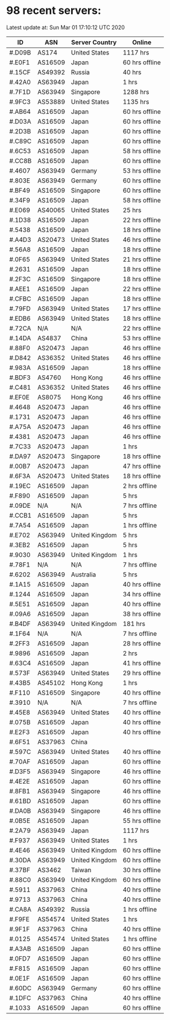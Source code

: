 # 98 recent servers:

Latest update at: Sun Mar 01 17:10:12 UTC 2020

| ID | ASN | Server Country | Online |
| -- | --- | -------------- | ------ |
| #.D09B | AS174 | United States | 1117 hrs |
| #.E0F1 | AS16509 | Japan | 60 hrs offline |
| #.15CF | AS49392 | Russia | 40 hrs |
| #.42A0 | AS63949 | Japan | 1 hrs |
| #.7F1D | AS63949 | Singapore | 1288 hrs |
| #.9FC3 | AS53889 | United States | 1135 hrs |
| #.AB64 | AS16509 | Japan | 60 hrs offline |
| #.D03A | AS16509 | Japan | 60 hrs offline |
| #.2D3B | AS16509 | Japan | 60 hrs offline |
| #.C89C | AS16509 | Japan | 60 hrs offline |
| #.6C53 | AS16509 | Japan | 58 hrs offline |
| #.CC8B | AS16509 | Japan | 60 hrs offline |
| #.4607 | AS63949 | Germany | 53 hrs offline |
| #.803E | AS63949 | Germany | 60 hrs offline |
| #.BF49 | AS16509 | Singapore | 60 hrs offline |
| #.34F9 | AS16509 | Japan | 58 hrs offline |
| #.E069 | AS40065 | United States | 25 hrs |
| #.1D38 | AS16509 | Japan | 22 hrs offline |
| #.5438 | AS16509 | Japan | 18 hrs offline |
| #.A4D3 | AS20473 | United States | 46 hrs offline |
| #.56A8 | AS16509 | Japan | 18 hrs offline |
| #.0F65 | AS63949 | United States | 21 hrs offline |
| #.2631 | AS16509 | Japan | 18 hrs offline |
| #.2F3C | AS16509 | Singapore | 18 hrs offline |
| #.AEE1 | AS16509 | Japan | 22 hrs offline |
| #.CFBC | AS16509 | Japan | 18 hrs offline |
| #.79FD | AS63949 | United States | 17 hrs offline |
| #.EDB6 | AS63949 | United States | 18 hrs offline |
| #.72CA | N/A | N/A | 22 hrs offline |
| #.14DA | AS4837 | China | 53 hrs offline |
| #.88F0 | AS20473 | Japan | 46 hrs offline |
| #.D842 | AS36352 | United States | 46 hrs offline |
| #.983A | AS16509 | Japan | 18 hrs offline |
| #.BDF3 | AS4760 | Hong Kong | 46 hrs offline |
| #.C481 | AS36352 | United States | 46 hrs offline |
| #.EF0E | AS8075 | Hong Kong | 46 hrs offline |
| #.4648 | AS20473 | Japan | 46 hrs offline |
| #.1731 | AS20473 | Japan | 46 hrs offline |
| #.A75A | AS20473 | Japan | 46 hrs offline |
| #.4381 | AS20473 | Japan | 46 hrs offline |
| #.7C33 | AS20473 | Japan | 1 hrs |
| #.DA97 | AS20473 | Singapore | 18 hrs offline |
| #.00B7 | AS20473 | Japan | 47 hrs offline |
| #.6F3A | AS20473 | United States | 18 hrs offline |
| #.19EC | AS16509 | Japan | 2 hrs offline |
| #.F890 | AS16509 | Japan | 5 hrs |
| #.09DE | N/A | N/A | 7 hrs offline |
| #.CCB1 | AS16509 | Japan | 5 hrs |
| #.7A54 | AS16509 | Japan | 1 hrs offline |
| #.E702 | AS63949 | United Kingdom | 5 hrs |
| #.3EB2 | AS16509 | Japan | 5 hrs |
| #.9030 | AS63949 | United Kingdom | 1 hrs |
| #.78F1 | N/A | N/A | 7 hrs offline |
| #.6202 | AS63949 | Australia | 5 hrs |
| #.1A15 | AS16509 | Japan | 40 hrs offline |
| #.1244 | AS16509 | Japan | 34 hrs offline |
| #.5E51 | AS16509 | Japan | 40 hrs offline |
| #.09A6 | AS16509 | Japan | 38 hrs offline |
| #.B4DF | AS63949 | United Kingdom | 181 hrs |
| #.1F64 | N/A | N/A | 7 hrs offline |
| #.2FF3 | AS16509 | Japan | 28 hrs offline |
| #.9896 | AS16509 | Japan | 2 hrs |
| #.63C4 | AS16509 | Japan | 41 hrs offline |
| #.573F | AS63949 | United States | 29 hrs offline |
| #.43B5 | AS45102 | Hong Kong | 1 hrs |
| #.F110 | AS16509 | Singapore | 40 hrs offline |
| #.3910 | N/A | N/A | 7 hrs offline |
| #.45E8 | AS63949 | United States | 40 hrs offline |
| #.075B | AS16509 | Japan | 40 hrs offline |
| #.E2F3 | AS16509 | Japan | 40 hrs offline |
| #.6F51 | AS37963 | China | |
| #.597C | AS63949 | United States | 40 hrs offline |
| #.70AF | AS16509 | Japan | 60 hrs offline |
| #.D3F5 | AS63949 | Singapore | 46 hrs offline |
| #.4E2E | AS16509 | Japan | 60 hrs offline |
| #.8FB1 | AS63949 | Singapore | 46 hrs offline |
| #.61BD | AS16509 | Japan | 60 hrs offline |
| #.DA0B | AS63949 | Singapore | 46 hrs offline |
| #.0B5E | AS16509 | Japan | 55 hrs offline |
| #.2A79 | AS63949 | Japan | 1117 hrs |
| #.F937 | AS63949 | United States | 1 hrs |
| #.4E46 | AS63949 | United Kingdom | 60 hrs offline |
| #.30DA | AS63949 | United Kingdom | 60 hrs offline |
| #.37BF | AS3462 | Taiwan | 30 hrs offline |
| #.88C0 | AS63949 | United Kingdom | 60 hrs offline |
| #.5911 | AS37963 | China | 40 hrs offline |
| #.9713 | AS37963 | China | 40 hrs offline |
| #.CA8A | AS49392 | Russia | 1 hrs offline |
| #.F9FE | AS54574 | United States | 1 hrs |
| #.9F1F | AS37963 | China | 40 hrs offline |
| #.0125 | AS54574 | United States | 1 hrs offline |
| #.A3AB | AS16509 | Japan | 60 hrs offline |
| #.0FD7 | AS16509 | Japan | 60 hrs offline |
| #.F815 | AS16509 | Japan | 60 hrs offline |
| #.0E1F | AS16509 | Japan | 60 hrs offline |
| #.60DC | AS63949 | Germany | 60 hrs offline |
| #.1DFC | AS37963 | China | 40 hrs offline |
| #.1033 | AS16509 | Japan | 60 hrs offline |

